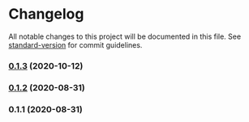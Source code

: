 # Changelog

All notable changes to this project will be documented in this file. See [standard-version](https://github.com/conventional-changelog/standard-version) for commit guidelines.

### [0.1.3](https://github.com/sujitykulkarni/Agile-Utilities/compare/v0.1.2...v0.1.3) (2020-10-12)

### [0.1.2](https://github.com/sujitykulkarni/Agile-Utilities/compare/v0.1.1...v0.1.2) (2020-08-31)

### 0.1.1 (2020-08-31)
